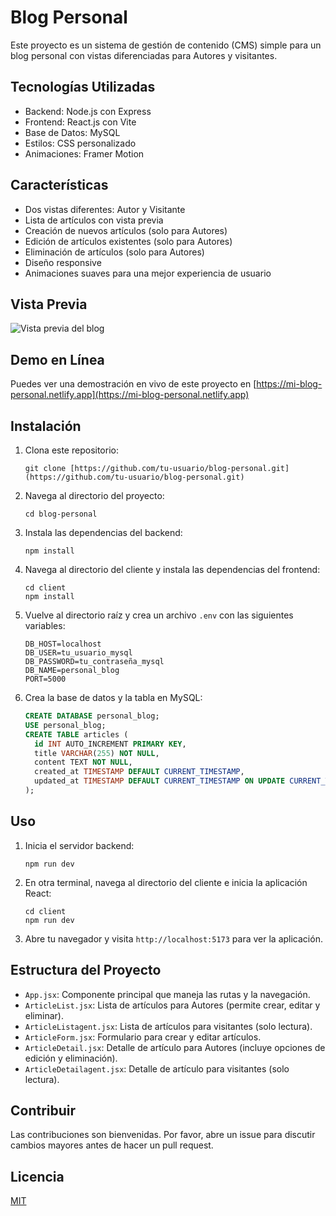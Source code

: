 # Blog Personal
Este proyecto es un sistema de gestión de contenido (CMS) simple para un blog personal con vistas diferenciadas para Autores y visitantes.

## Tecnologías Utilizadas

- Backend: Node.js con Express
- Frontend: React.js con Vite
- Base de Datos: MySQL
- Estilos: CSS personalizado
- Animaciones: Framer Motion

## Características

- Dos vistas diferentes: Autor y Visitante
- Lista de artículos con vista previa
- Creación de nuevos artículos (solo para Autores)
- Edición de artículos existentes (solo para Autores)
- Eliminación de artículos (solo para Autores)
- Diseño responsive
- Animaciones suaves para una mejor experiencia de usuario

## Vista Previa

![Vista previa del blog](./personal-blog.gif)

## Demo en Línea

Puedes ver una demostración en vivo de este proyecto en [https://mi-blog-personal.netlify.app](https://mi-blog-personal.netlify.app)

## Instalación

1. Clona este repositorio:
    ```
    git clone [https://github.com/tu-usuario/blog-personal.git](https://github.com/tu-usuario/blog-personal.git)
    ```

2. Navega al directorio del proyecto:
    ```
    cd blog-personal
    ```
3. Instala las dependencias del backend:
    ```
    npm install
    ```
4. Navega al directorio del cliente y instala las dependencias del frontend:
    ```
    cd client
    npm install
    ```
5. Vuelve al directorio raíz y crea un archivo `.env` con las siguientes variables:
    ```
    DB_HOST=localhost
    DB_USER=tu_usuario_mysql
    DB_PASSWORD=tu_contraseña_mysql
    DB_NAME=personal_blog
    PORT=5000
    ```
6. Crea la base de datos y la tabla en MySQL:
    ```sql
    CREATE DATABASE personal_blog;
    USE personal_blog;
    CREATE TABLE articles (
      id INT AUTO_INCREMENT PRIMARY KEY,
      title VARCHAR(255) NOT NULL,
      content TEXT NOT NULL,
      created_at TIMESTAMP DEFAULT CURRENT_TIMESTAMP,
      updated_at TIMESTAMP DEFAULT CURRENT_TIMESTAMP ON UPDATE CURRENT_TIMESTAMP
    );
    ```
## Uso

1. Inicia el servidor backend:

    ```
    npm run dev
    ```


2. En otra terminal, navega al directorio del cliente e inicia la aplicación React:

    ```
    cd client
    npm run dev
    ```


3. Abre tu navegador y visita `http://localhost:5173` para ver la aplicación.


## Estructura del Proyecto

- `App.jsx`: Componente principal que maneja las rutas y la navegación.
- `ArticleList.jsx`: Lista de artículos para Autores (permite crear, editar y eliminar).
- `ArticleListagent.jsx`: Lista de artículos para visitantes (solo lectura).
- `ArticleForm.jsx`: Formulario para crear y editar artículos.
- `ArticleDetail.jsx`: Detalle de artículo para Autores (incluye opciones de edición y eliminación).
- `ArticleDetailagent.jsx`: Detalle de artículo para visitantes (solo lectura).


## Contribuir

Las contribuciones son bienvenidas. Por favor, abre un issue para discutir cambios mayores antes de hacer un pull request.

## Licencia

[MIT](https://choosealicense.com/licenses/mit/)